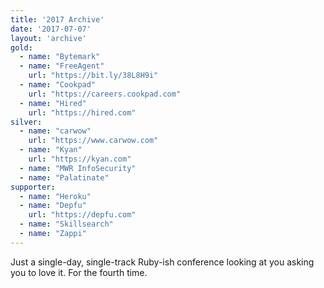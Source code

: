 ```yaml
---
title: '2017 Archive'
date: '2017-07-07'
layout: 'archive'
gold:
  - name: "Bytemark"
  - name: "FreeAgent"
    url: "https://bit.ly/38L8H9i"
  - name: "Cookpad"
    url: "https://careers.cookpad.com"
  - name: "Hired"
    url: "https://hired.com"
silver:
  - name: "carwow"
    url: "https://www.carwow.com"
  - name: "Kyan"
    url: "https://kyan.com"
  - name: "MWR InfoSecurity"
  - name: "Palatinate"
supporter:
  - name: "Heroku"
  - name: "Depfu"
    url: "https://depfu.com"
  - name: "Skillsearch"
  - name: "Zappi"
---
```


Just a single-day, single-track Ruby-ish conference looking at you asking you to love it. For the fourth time.

